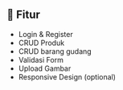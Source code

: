 
## 🚀 Fitur

- Login & Register
- CRUD Produk
- CRUD barang gudang
- Validasi Form
- Upload Gambar
- Responsive Design (optional)

